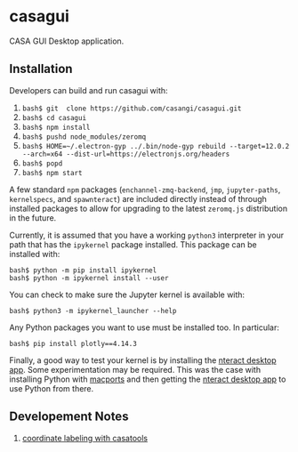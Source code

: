 # casagui

CASA GUI Desktop application.

## Installation

Developers can build and run casagui with:

1.  `bash$ git  clone https://github.com/casangi/casagui.git`
1.  `bash$ cd casagui`
1.  `bash$ npm install`
1.  `bash$ pushd node_modules/zeromq`
1.  `bash$ HOME=~/.electron-gyp ../.bin/node-gyp rebuild --target=12.0.2 --arch=x64 --dist-url=https://electronjs.org/headers`
1.  `bash$ popd`
1.  `bash$ npm start`

A few standard `npm` packages (`enchannel-zmq-backend`, `jmp`, `jupyter-paths`, `kernelspecs`, and `spawnteract`) are included directly instead of through installed packages to allow for upgrading to the latest `zeromq.js` distribution in the future.

Currently, it is assumed that you have a working `python3` interpreter in your path that has the `ipykernel` package installed. This package can be installed with:
```
bash$ python -m pip install ipykernel
bash$ python -m ipykernel install --user
```
You can check to make sure the Jupyter kernel is available with:
```
bash$ python3 -m ipykernel_launcher --help
```
Any Python packages you want to use must be installed too. In particular:
```
bash$ pip install plotly==4.14.3
```
Finally, a good way to test your kernel is by installing the [nteract desktop app](https://nteract.io/). Some experimentation may be required. This was the case with installing Python with [macports](https://www.macports.org/) and then getting the [nteract desktop app](https://nteract.io/) to use Python from there.

## Developement Notes

1. [coordinate labeling with casatools](docs/image-tool-labels.md)
